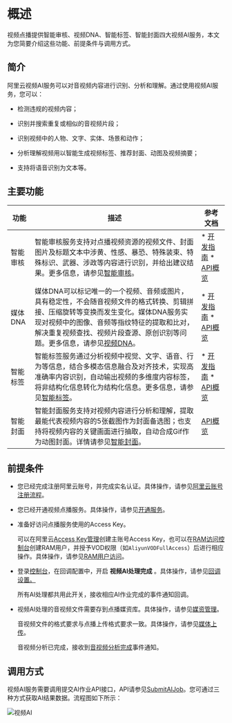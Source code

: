 概述 
=======================

视频点播提供智能审核、视频DNA、智能标签、智能封面四大视频AI服务，本文为您简要介绍这些功能、前提条件与调用方式。

简介 
-----------------------

阿里云视频AI服务可以对音视频内容进行识别、分析和理解。通过使用视频AI服务，您可以：

* 检测违规的视频内容；

  

* 识别并搜索重复或相似的音视频片段；

  

* 识别视频中的人物、文字、实体、场景和动作；

  

* 分析理解视频用以智能生成视频标签、推荐封面、动图及视频摘要；

  

* 支持将语音识别为文本等。

  




主要功能 
-------------------------



|  功能   |                                                                                 描述                                                                                 |                                                                                                参考文档                                                                                                |
|-------|--------------------------------------------------------------------------------------------------------------------------------------------------------------------|----------------------------------------------------------------------------------------------------------------------------------------------------------------------------------------------------|
| 智能审核  | 智能审核服务支持对点播视频资源的视频文件、封面图片及标题文本中涉黄、性感、暴恐、特殊装束、特殊标识、武器、涉政等内容进行识别，并给出建议结果。更多信息，请参见[智能审核](https://ai.aliyun.com/vi/censor)。                                            | * [开发指南](/cn.zh-CN/开发指南/媒体审核/智能审核.md)   * [API概览](/cn.zh-CN/服务端API/API概览.md)    |
| 媒体DNA | 媒体DNA可以标记唯一的一个视频、音频或图片，具有稳定性，不会随音视频文件的格式转换、剪辑拼接、压缩旋转等变换而发生变化。媒体DNA服务实现对视频中的图像、音频等指纹特征的提取和比对，解决重复视频查找、视频片段查源、原创识别等问题。更多信息，请参见[视频DNA](https://ai.aliyun.com/vi/dna)。 | * [开发指南]()   * [API概览](/cn.zh-CN/服务端API/API概览.md)                               |
| 智能标签  | 智能标签服务通过分析视频中视觉、文字、语音、行为等信息，结合多模态信息融合及对齐技术，实现高准确率内容识别，自动输出视频的多维度内容标签，将非结构化信息转化为结构化信息。更多信息，请参见[智能标签](https://ai.aliyun.com/vi/multimodal)。                          | * [开发指南](/cn.zh-CN/开发指南/视频AI/智能标签.md)   * [API概览](/cn.zh-CN/服务端API/API概览.md)    |
| 智能封面  | 智能封面服务支持对视频内容进行分析和理解，提取最能代表视频内容的5张截图作为封面备选图；也支持将视频内容的关键画面进行抽取，自动合成Gif作为动图封面。详情请参见[智能封面](https://ai.aliyun.com/vi/cover)。                                           | [API概览](/cn.zh-CN/服务端API/API概览.md)                                                                                                                                                 |



前提条件 
-------------------------

* 您已经完成注册阿里云账号，并完成实名认证。具体操作，请参见[阿里云账号注册流程](https://help.aliyun.com/document_detail/37195.html?spm=a2c4g.11186623.2.14.12df7fa2nQ91tM#concept-gpr-axx-wdb)。

  

* 您已经开通视频点播服务。具体操作，请参见[开通服务](/cn.zh-CN/快速入门/开始使用视频点播.md)。

  

* 准备好访问点播服务使用的Access Key。

  可以在阿里云[Access Key管理](https://ak-console.aliyun.com/?spm=5176.doc57741.2.8.uLYY2M#/accesskey)创建主账号Access Key，也可以在[RAM访问控制台](https://ram.console.aliyun.com/?spm=5176.doc57741.2.2.fQnI2T#/user/list)创建RAM用户，并授予VOD权限（如`AliyunVODFullAccess`）后进行相应操作。具体操作，请参见[RAM用户访问](/cn.zh-CN/开发指南/账号和授权/创建RAM用户并授权.md)。
  

* 登录[控制台](https://vod.console.aliyun.com/?spm=5176.12818093.products-recent.dvod.5db816d0ZWsSPo#/settings/callback)，在回调配置中，开启 **视频AI处理完成** 。具体操作，请参见[回调设置。](/cn.zh-CN/控制台指南/配置管理/回调设置.md)

  所有AI处理都共用此开关，接收相应AI作业完成的事件通知回调。
  

* 视频AI处理的音视频文件需要存到点播媒资库。具体操作，请参见[媒资管理](/cn.zh-CN/控制台指南/媒资库/媒资管理.md)。

  音视频文件的格式要求与点播上传格式要求一致。具体操作，请参见[媒体上传](/cn.zh-CN/开发指南/媒体上传/概述.md)。

  音视频分析已完成，接收到[音视频分析完成](/cn.zh-CN/开发指南/事件通知/事件列表/音视频分析完成.md)事件通知。
  




调用方式 
-------------------------

视频AI服务需要调用提交AI作业API接口，API请参见[SubmitAIJob](/cn.zh-CN/服务端API/视频AI/提交AI作业.md)。您可通过三种方式获取AI结果数据。流程图如下所示：

![视频AI](https://static-aliyun-doc.oss-accelerate.aliyuncs.com/assets/img/zh-CN/0862226061/p177541.png)
